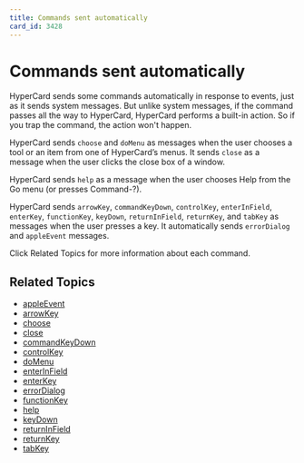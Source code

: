 ```yaml
---
title: Commands sent automatically
card_id: 3428
---
```


# Commands sent automatically

HyperCard sends some commands automatically in response to events, just as it sends system messages. But unlike system messages, if the command passes all the way to HyperCard, HyperCard performs a built-in action. So if you trap the command, the action won't happen.

HyperCard sends `choose` and `doMenu` as messages when the user chooses a tool or an item from one of HyperCard’s menus. It sends `close` as a message when the user clicks the close box of a window.

HyperCard sends `help` as a message when the user chooses Help from the Go menu (or presses Command-?).

HyperCard sends `arrowKey`, `commandKeyDown`, `controlKey`, `enterInField`, `enterKey`, `functionKey`, `keyDown`, `returnInField`, `returnKey`, and `tabKey` as messages when the user presses a key. It automatically sends `errorDialog` and `appleEvent` messages.

Click Related Topics for more information about each command.

## Related Topics

* [appleEvent](/HyperTalkReference/systemmessages/appleEvent)
* [arrowKey](/HyperTalkReference/commands/arrowKey)
* [choose](/HyperTalkReference/commands/choose)
* [close](/HyperTalkReference/commands/close)
* [commandKeyDown](/HyperTalkReference/commands/commandKeyDown)
* [controlKey](/HyperTalkReference/commands/controlKey)
* [doMenu](/HyperTalkReference/commands/doMenu)
* [enterInField](/HyperTalkReference/commands/enterInField)
* [enterKey](/HyperTalkReference/commands/enterKey)
* [errorDialog](/HyperTalkReference/systemmessages/errorDialog)
* [functionKey](/HyperTalkReference/commands/functionKey)
* [help](/HyperTalkReference/commands/help)
* [keyDown](/HyperTalkReference/commands/keyDown)
* [returnInField](/HyperTalkReference/commands/returnInField)
* [returnKey](/HyperTalkReference/commands/returnKey)
* [tabKey](/HyperTalkReference/commands/tabKey)
